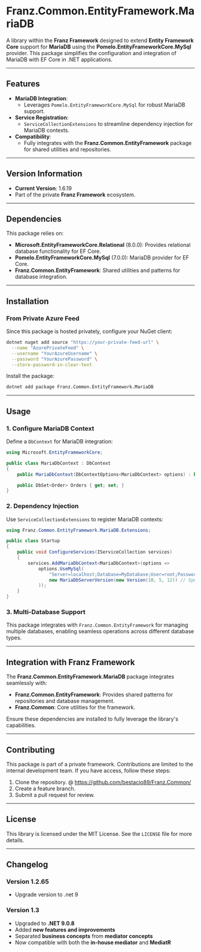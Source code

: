 # **Franz.Common.EntityFramework.MariaDB**

A library within the **Franz Framework** designed to extend **Entity Framework Core** support for **MariaDB** using the **Pomelo.EntityFrameworkCore.MySql** provider. This package simplifies the configuration and integration of MariaDB with EF Core in .NET applications.

---

## **Features**

- **MariaDB Integration**:
  - Leverages `Pomelo.EntityFrameworkCore.MySql` for robust MariaDB support.
- **Service Registration**:
  - `ServiceCollectionExtensions` to streamline dependency injection for MariaDB contexts.
- **Compatibility**:
  - Fully integrates with the **Franz.Common.EntityFramework** package for shared utilities and repositories.

---

## **Version Information**

- **Current Version**: 1.6.19
- Part of the private **Franz Framework** ecosystem.

---

## **Dependencies**

This package relies on:
- **Microsoft.EntityFrameworkCore.Relational** (8.0.0): Provides relational database functionality for EF Core.
- **Pomelo.EntityFrameworkCore.MySql** (7.0.0): MariaDB provider for EF Core.
- **Franz.Common.EntityFramework**: Shared utilities and patterns for database integration.

---

## **Installation**

### **From Private Azure Feed**
Since this package is hosted privately, configure your NuGet client:

```bash
dotnet nuget add source "https://your-private-feed-url" \
  --name "AzurePrivateFeed" \
  --username "YourAzureUsername" \
  --password "YourAzurePassword" \
  --store-password-in-clear-text
```

Install the package:

```bash
dotnet add package Franz.Common.EntityFramework.MariaDB  
```

---

## **Usage**

### **1. Configure MariaDB Context**

Define a `DbContext` for MariaDB integration:

```csharp
using Microsoft.EntityFrameworkCore;

public class MariaDbContext : DbContext
{
    public MariaDbContext(DbContextOptions<MariaDbContext> options) : base(options) { }

    public DbSet<Order> Orders { get; set; }
}
```

### **2. Dependency Injection**

Use `ServiceCollectionExtensions` to register MariaDB contexts:

```csharp
using Franz.Common.EntityFramework.MariaDB.Extensions;

public class Startup
{
    public void ConfigureServices(IServiceCollection services)
    {
        services.AddMariaDbContext<MariaDbContext>(options =>
            options.UseMySql(
                "Server=localhost;Database=MyDatabase;User=root;Password=my_password;",
                new MariaDbServerVersion(new Version(10, 5, 12)) // Specify your MariaDB version
            ));
    }
}
```

### **3. Multi-Database Support**

This package integrates with `Franz.Common.EntityFramework` for managing multiple databases, enabling seamless operations across different database types.

---

## **Integration with Franz Framework**

The **Franz.Common.EntityFramework.MariaDB** package integrates seamlessly with:
- **Franz.Common.EntityFramework**: Provides shared patterns for repositories and database management.
- **Franz.Common**: Core utilities for the framework.

Ensure these dependencies are installed to fully leverage the library's capabilities.

---

## **Contributing**

This package is part of a private framework. Contributions are limited to the internal development team. If you have access, follow these steps:
1. Clone the repository. @ https://github.com/bestacio89/Franz.Common/
2. Create a feature branch.
3. Submit a pull request for review.

---

## **License**

This library is licensed under the MIT License. See the `LICENSE` file for more details.

---

## **Changelog**

### Version 1.2.65
- Upgrade version to .net 9

### Version 1.3
- Upgraded to **.NET 9.0.8**
- Added **new features and improvements**
- Separated **business concepts** from **mediator concepts**
- Now compatible with both the **in-house mediator** and **MediatR**


